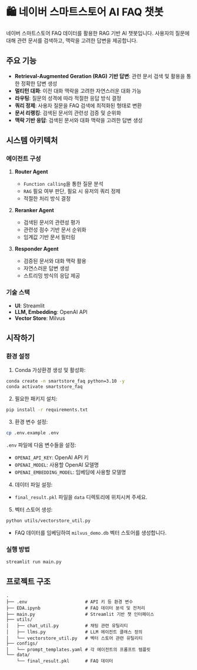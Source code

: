 # 🛍️ 네이버 스마트스토어 AI FAQ 챗봇

네이버 스마트스토어 FAQ 데이터를 활용한 RAG 기반 AI 챗봇입니다. 사용자의 질문에 대해 관련 문서를 검색하고, 맥락을 고려한 답변을 제공합니다.

## 주요 기능

- **Retrieval-Augmented Geration (RAG) 기반 답변**: 관련 문서 검색 및 활용을 통한 정확한 답변 생성
- **멀티턴 대화**: 이전 대화 맥락을 고려한 자연스러운 대화 가능
- **라우팅**: 질문의 성격에 따라 적절한 응답 방식 결정
- **쿼리 정제**: 사용자 질문을 FAQ 검색에 최적화된 형태로 변환
- **문서 리랭킹**: 검색된 문서의 관련성 검증 및 순위화
- **맥락 기반 응답**: 검색된 문서와 대화 맥락을 고려한 답변 생성

## 시스템 아키텍처

### 에이전트 구성

1. **Router Agent**
   - `Function calling`을 통한 질문 분석
   - `RAG` 필요 여부 판단, 필요 시 유저의 쿼리 정제
   - 적절한 처리 방식 결정

2. **Reranker Agent**
   - 검색된 문서의 관련성 평가
   - 관련성 점수 기반 문서 순위화
   - 임계값 기반 문서 필터링

3. **Responder Agent**
   - 검증된 문서와 대화 맥락 활용
   - 자연스러운 답변 생성
   - 스트리밍 방식의 응답 제공

### 기술 스택

- **UI**: Streamlit
- **LLM, Embedding**: OpenAI API
- **Vector Store**: Milvus

## 시작하기

### 환경 설정

1. Conda 가상환경 생성 및 활성화:
```bash
conda create -n smartstore_faq python=3.10 -y
conda activate smartstore_faq
```

2. 필요한 패키지 설치:
```bash
pip install -r requirements.txt
```

3. 환경 변수 설정:
```bash
cp .env.example .env
```
`.env` 파일에 다음 변수들을 설정:
- `OPENAI_API_KEY`: OpenAI API 키
- `OPENAI_MODEL`: 사용할 OpenAI 모델명
- `OPENAI_EMBEDDING_MODEL`: 임베딩에 사용할 모델명

4. 데이터 파일 설정:
- `final_result.pkl` 파일을 `data` 디렉토리에 위치시켜 주세요.

5. 벡터 스토어 생성:
```bash
python utils/vectorstore_util.py
```
- FAQ 데이터를 임베딩하여 `milvus_demo.db` 벡터 스토어를 생성합니다.

### 실행 방법

```bash
streamlit run main.py
```

## 프로젝트 구조

```
.
├── .env                      # API 키 등 환경 변수
├── EDA.ipynb                 # FAQ 데이터 분석 및 전처리
├── main.py                   # Streamlit 기반 챗 인터페이스
├── utils/
│   ├── chat_util.py          # 채팅 관련 유틸리티
│   ├── llms.py               # LLM 에이전트 클래스 정의
│   └── vectorstore_util.py   # 벡터 스토어 관련 유틸리티
├── configs/
│   └── prompt_templates.yaml # 각 에이전트의 프롬프트 템플릿
└── data/
    └── final_result.pkl      # FAQ 데이터
```